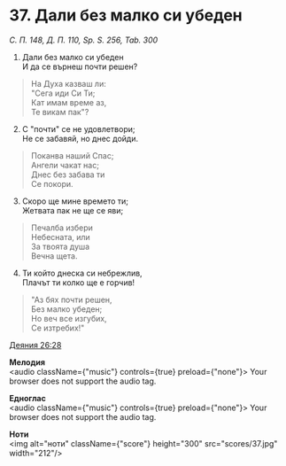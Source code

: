# 37. Дали без малко си убеден

_С. П. 148, Д. П. 110, Sp. S. 256, Tab. 300_

1. Дали без малко си убеден  
И да се върнеш почти решен?  

> На Духа казваш ли:  
> "Сега иди Си Ти;  
> Кат имам време аз,  
> Те викам пак"?

2. С "почти" се не удовлетвори;  
Не се забавяй, но днес дойди.  

> Поканва наший Спас;  
> Ангели чакат нас;  
> Днес без забава ти  
> Се покори.  

3. Скоро ще мине времето ти;  
Жетвата пак не ще се яви;  

> Печалба избери  
> Небесната, или  
> За твоята душа  
> Вечна щета.  

4. Ти който днеска си небрежлив,  
Плачът ти колко ще е горчив!  

> "Аз бях почти решен,  
> Без малко убеден;  
> Но веч все изгубих,  
> Се изтребих!"

[Деяния 26:28](http://biblia.bg/index.php?k=44&g=26&s=28)

**Мелодия**  
<audio className={"music"} controls={true} preload={"none"}>
    <source src="mp3/37.mp3" type="audio/mpeg"/>
    Your browser does not support the audio tag.
</audio>

**Едноглас**  
<audio className={"music"} controls={true} preload={"none"}>
    <source src="transp/37.mp3" type="audio/mpeg"/>
    Your browser does not support the audio tag.
</audio>

**Ноти**  
<img alt="ноти" className={"score"} height="300" src="scores/37.jpg" width="212"/>
